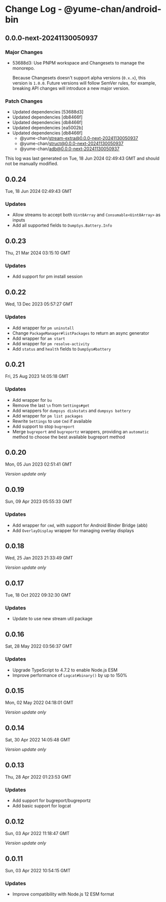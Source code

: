 # Change Log - @yume-chan/android-bin

## 0.0.0-next-20241130050937

### Major Changes

- 53688d3: Use PNPM workspace and Changesets to manage the monorepo.

    Because Changesets doesn't support alpha versions (`0.x.x`), this version is `1.0.0`. Future versions will follow SemVer rules, for example, breaking API changes will introduce a new major version.

### Patch Changes

- Updated dependencies [53688d3]
- Updated dependencies [db8466f]
- Updated dependencies [db8466f]
- Updated dependencies [ea5002b]
- Updated dependencies [db8466f]
    - @yume-chan/stream-extra@0.0.0-next-20241130050937
    - @yume-chan/struct@0.0.0-next-20241130050937
    - @yume-chan/adb@0.0.0-next-20241130050937

This log was last generated on Tue, 18 Jun 2024 02:49:43 GMT and should not be manually modified.

## 0.0.24

Tue, 18 Jun 2024 02:49:43 GMT

### Updates

- Allow streams to accept both `Uint8Array` and `Consumable<Uint8Array>` as inputs
- Add all supported fields to `DumpSys.Battery.Info`

## 0.0.23

Thu, 21 Mar 2024 03:15:10 GMT

### Updates

- Add support for pm install session

## 0.0.22

Wed, 13 Dec 2023 05:57:27 GMT

### Updates

- Add wrapper for `pm uninstall`
- Change `PackageManager#listPackages` to return an async generator
- Add wrapper for `am start`
- Add wrapper for `pm resolve-activity`
- Add `status` and `health` fields to `DumpSys#battery`

## 0.0.21

Fri, 25 Aug 2023 14:05:18 GMT

### Updates

- Add wrapper for `bu`
- Remove the last `\n` from `Settings#get`
- Add wrappers for `dumpsys diskstats` and `dumpsys battery`
- Add wrapper for `pm list packages`
- Rewrite `Settings` to use `Cmd` if available
- Add support to stop `bugreport`
- Merge `bugreport` and `bugreportz` wrappers, providing an `automatic` method to choose the best available bugreport method

## 0.0.20

Mon, 05 Jun 2023 02:51:41 GMT

_Version update only_

## 0.0.19

Sun, 09 Apr 2023 05:55:33 GMT

### Updates

- Add wrapper for `cmd`, with support for Android Binder Bridge (abb)
- Add `OverlayDisplay` wrapper for managing overlay displays

## 0.0.18

Wed, 25 Jan 2023 21:33:49 GMT

_Version update only_

## 0.0.17

Tue, 18 Oct 2022 09:32:30 GMT

### Updates

- Update to use new stream util package

## 0.0.16

Sat, 28 May 2022 03:56:37 GMT

### Updates

- Upgrade TypeScript to 4.7.2 to enable Node.js ESM
- Improve performance of `Logcat#binary()` by up to 150%

## 0.0.15

Mon, 02 May 2022 04:18:01 GMT

_Version update only_

## 0.0.14

Sat, 30 Apr 2022 14:05:48 GMT

_Version update only_

## 0.0.13

Thu, 28 Apr 2022 01:23:53 GMT

### Updates

- Add support for bugreport/bugreportz
- Add basic support for logcat

## 0.0.12

Sun, 03 Apr 2022 11:18:47 GMT

_Version update only_

## 0.0.11

Sun, 03 Apr 2022 10:54:15 GMT

### Updates

- Improve compatibility with Node.js 12 ESM format
